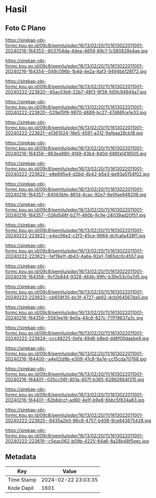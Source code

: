 # Hasil

## Foto C Plano

https://sirekap-obj-formc.kpu.go.id/09c8/pemilu/pdpr/16/13/02/20/11/1613022011001-20240216-164353--803704da-4dea-4659-89c1-1c580828e4ae.jpg

https://sirekap-obj-formc.kpu.go.id/09c8/pemilu/pdpr/16/13/02/20/11/1613022011001-20240216-164354--049c096b-1b4d-4e2a-8af3-9494bb126f72.jpg

https://sirekap-obj-formc.kpu.go.id/09c8/pemilu/pdpr/16/13/02/20/11/1613022011001-20240222-223620--45ac03b6-22b7-48f3-9f38-fd5fc94944a7.jpg

https://sirekap-obj-formc.kpu.go.id/09c8/pemilu/pdpr/16/13/02/20/11/1613022011001-20240222-223620--029a15f9-9870-4889-bc27-47d86fce1e33.jpg

https://sirekap-obj-formc.kpu.go.id/09c8/pemilu/pdpr/16/13/02/20/11/1613022011001-20240222-223621--e1361024-16e5-4591-a312-9afeaa28cb18.jpg

https://sirekap-obj-formc.kpu.go.id/09c8/pemilu/pdpr/16/13/02/20/11/1613022011001-20240216-164356--863ea980-4f49-43b4-8d0d-686fa1418505.jpg

https://sirekap-obj-formc.kpu.go.id/09c8/pemilu/pdpr/16/13/02/20/11/1613022011001-20240222-223622--e8e695e4-d2bd-4b42-b5e3-be93a5154f02.jpg

https://sirekap-obj-formc.kpu.go.id/09c8/pemilu/pdpr/16/13/02/20/11/1613022011001-20240216-164357--84063bfe-861d-4cac-92e7-6e0fae948206.jpg

https://sirekap-obj-formc.kpu.go.id/09c8/pemilu/pdpr/16/13/02/20/11/1613022011001-20240216-164357--026d548f-b27f-460b-9c9e-24039ad20f51.jpg

https://sirekap-obj-formc.kpu.go.id/09c8/pemilu/pdpr/16/13/02/20/11/1613022011001-20240222-223622--e4ec06e2-c2f3-45ce-9664-dcfcafa428f1.jpg

https://sirekap-obj-formc.kpu.go.id/09c8/pemilu/pdpr/16/13/02/20/11/1613022011001-20240222-223623--1ef19e1f-db43-4a6a-92e1-7d65dc0c4557.jpg

https://sirekap-obj-formc.kpu.go.id/09c8/pemilu/pdpr/16/13/02/20/11/1613022011001-20240216-164358--9cf2b844-9328-464b-99fc-b39e53c0a7d5.jpg

https://sirekap-obj-formc.kpu.go.id/09c8/pemilu/pdpr/16/13/02/20/11/1613022011001-20240222-223623--cb658f35-bc3f-4727-ab62-dcb064567da5.jpg

https://sirekap-obj-formc.kpu.go.id/09c8/pemilu/pdpr/16/13/02/20/11/1613022011001-20240216-164359--5587ee16-9e0a-44c8-827c-711f19837a3c.jpg

https://sirekap-obj-formc.kpu.go.id/09c8/pemilu/pdpr/16/13/02/20/11/1613022011001-20240222-223624--ccc48225-0efa-49d6-b8ed-dd8f00daebe9.jpg

https://sirekap-obj-formc.kpu.go.id/09c8/pemilu/pdpr/16/13/02/20/11/1613022011001-20240216-164400--a4e02d9b-e309-41c8-9a7e-cc15cda70768.jpg

https://sirekap-obj-formc.kpu.go.id/09c8/pemilu/pdpr/16/13/02/20/11/1613022011001-20240216-164401--035cc56f-401a-407f-b365-62862664f315.jpg

https://sirekap-obj-formc.kpu.go.id/09c8/pemilu/pdpr/16/13/02/20/11/1613022011001-20240216-164401--82b8dccf-ad80-4e1f-b9e8-6bbc5f834a83.jpg

https://sirekap-obj-formc.kpu.go.id/09c8/pemilu/pdpr/16/13/02/20/11/1613022011001-20240222-223625--8435a2b0-86c8-4757-b408-9ce843875428.jpg

https://sirekap-obj-formc.kpu.go.id/09c8/pemilu/pdpr/16/13/02/20/11/1613022011001-20240222-223619--c5eac062-b09b-4225-84a6-8a28b48f5eec.jpg


## Metadata

| Key        | Value               |
| ---------- | ------------------- |
| Time Stamp | 2024-02-22 23:03:35 |
| Kode Dapil | 1601                |



